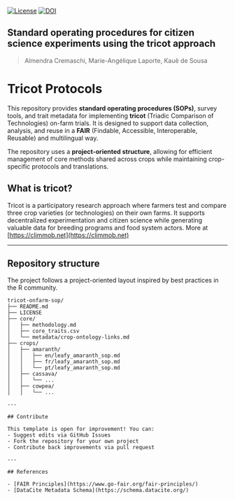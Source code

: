 <!-- badges: start -->
[![License](https://img.shields.io/badge/License-CC%20BY%204.0-blue.svg)](https://creativecommons.org/licenses/by/4.0/deed.en) 
[![DOI](https://zenodo.org/badge/DOI/10.5281/zenodo.15224389.svg)](https://doi.org/10.5281/zenodo.15224389)
<!-- badges: end --> 

## Standard operating procedures for citizen science experiments using the tricot approach
> Almendra Cremaschi, Marie-Angélique Laporte, Kauê de Sousa


# Tricot Protocols

This repository provides **standard operating procedures (SOPs)**, survey tools, and trait metadata for implementing **tricot** (Triadic Comparison of Technologies) on-farm trials. It is designed to support data collection, analysis, and reuse in a **FAIR** (Findable, Accessible, Interoperable, Reusable) and multilingual way.

The repository uses a **project-oriented structure**, allowing for efficient management of core methods shared across crops while maintaining crop-specific protocols and translations.

## What is tricot?

Tricot is a participatory research approach where farmers test and compare three crop varieties (or technologies) on their own farms. It supports decentralized experimentation and citizen science while generating valuable data for breeding programs and food system actors. More at [https://climmob.net](https://climmob.net)

---

## Repository structure

The project follows a project-oriented layout inspired by best practices in the R community.

```text
tricot-onfarm-sop/
├── README.md
├── LICENSE
├── core/
│   ├── methodology.md
│   ├── core_traits.csv
│   └── metadata/crop-ontology-links.md
├── crops/
│   ├── amaranth/
│   │   ├── en/leafy_amaranth_sop.md
│   │   ├── fr/leafy_amaranth_sop.md
│   │   └── pt/leafy_amaranth_sop.md
│   ├── cassava/
│   │   └── ...
│   ├── cowpea/
│   │   └── ...
````

```
---

## Contribute

This template is open for improvement! You can:
- Suggest edits via GitHub Issues
- Fork the repository for your own project
- Contribute back improvements via pull request

---

## References

- [FAIR Principles](https://www.go-fair.org/fair-principles/)
- [DataCite Metadata Schema](https://schema.datacite.org/)